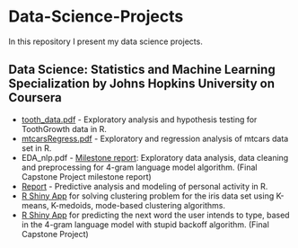 # Data-Science-Projects

In this repository I present my data science projects.

## Data Science: Statistics and Machine Learning Specialization by Johns Hopkins University on Coursera

* [tooth_data.pdf](https://github.com/mykytazharov/Data-Science-Projects/blob/master/tooth_data.pdf)  - Exploratory analysis and hypothesis testing for ToothGrowth data in R.
* [mtcarsRegress.pdf](https://github.com/mykytazharov/Data-Science-Projects/blob/master/mtcarsRegress.pdf) - Exploratory and regression analysis of mtcars data set in R.
* EDA_nlp.pdf - [Milestone report](https://rpubs.com/kitazharov/573608): Exploratory data analysis, data cleaning and preprocessing for 4-gram language model algorithm. (Final Capstone Project milestone report)
* [Report](https://mykytazharov.github.io/personalActivityPrediction/) - Predictive analysis and modeling of personal activity in R. 
* [R Shiny App](https://mykytazharov.shinyapps.io/KMeansVisualisation/ ) for solving clustering problem for the iris data set using K-means, K-medoids, mode-based clustering algorithms.
* [R Shiny App](https://mykytazharov.shinyapps.io/SmartKeyBoardApp/) for predicting the next word the user intends to type, based in the 4-gram language model with stupid backoff algorithm. (Final Capstone Project)
